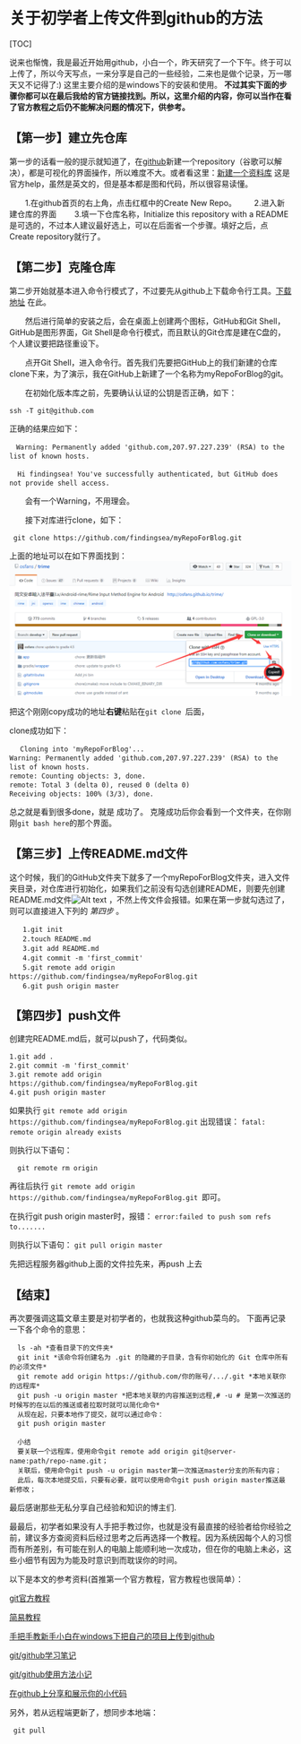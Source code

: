 # 关于初学者上传文件到github的方法

[TOC]

说来也惭愧，我是最近开始用github，小白一个，昨天研究了一个下午。终于可以上传了，所以今天写点，一来分享是自己的一些经验，二来也是做个记录，万一哪天又不记得了:)
这里主要介绍的是windows下的安装和使用。
**不过其实下面的步骤你都可以在最后我给的官方链接找到。所以，这里介绍的内容，你可以当作在看了官方教程之后仍不能解决问题的情况下，供参考。**

## 【第一步】建立先仓库
第一步的话看一般的提示就知道了，在[github](https://github.com)新建一个repository（谷歌可以解决），都是可视化的界面操作，所以难度不大。或者看这里：[新建一个资料库](https://help.github.com/articles/create-a-repo) 这是官方help，虽然是英文的，但是基本都是图和代码，所以很容易读懂。

　　1.在github首页的右上角，点击红框中的Create New Repo。
　　2.进入新建仓库的界面
　　3.填一下仓库名称，Initialize this repository with a README是可选的，不过本人建议最好选上，可以在后面省一个步骤。填好之后，点Create repository就行了。
## 【第二步】克隆仓库
第二步开始就基本进入命令行模式了，不过要先从github上下载命令行工具。[下载地址](http://windows.github.com/) 在此。

　　然后进行简单的安装之后，会在桌面上创建两个图标，GitHub和Git Shell，GitHub是图形界面，Git Shell是命令行模式，而且默认的Git仓库是建在C盘的，个人建议要把路径重设下。

　　点开Git Shell，进入命令行。首先我们先要把GitHub上的我们新建的仓库clone下来，为了演示，我在GitHub上新建了一个名称为myRepoForBlog的git。

　　在初始化版本库之前，先要确认认证的公钥是否正确，如下：
                      
    ssh -T git@github.com
正确的结果应如下：

    　Warning: Permanently added 'github.com,207.97.227.239' (RSA) to the list of known hosts.

      Hi findingsea! You've successfully authenticated, but GitHub does not provide shell access.

　　会有一个Warning，不用理会。

　　接下对库进行clone，如下：
     
     git clone https://github.com/findingsea/myRepoForBlog.git

上面的地址可以在如下界面找到：
![注意图片所示的内容最好完全一致](/img/trimeteach.png)

把这个刚刚copy成功的地址**右键**粘贴在`git clone `后面，

clone成功如下：

     　Cloning into 'myRepoForBlog'...
    Warning: Permanently added 'github.com,207.97.227.239' (RSA) to the list of known hosts.
    remote: Counting objects: 3, done.
    remote: Total 3 (delta 0), reused 0 (delta 0)
    Receiving objects: 100% (3/3), done.

总之就是看到很多done，就是 成功了。
克隆成功后你会看到一个文件夹，在你刚刚`git bash here`的那个界面。

## 【第三步】上传README.md文件

这个时候，我们的GitHub文件夹下就多了一个myRepoForBlog文件夹，进入文件夹目录，对仓库进行初始化，如果我们之前没有勾选创建README，则要先创建README.md文件![Alt text](https://pic002.cnblogs.com/images/2012/162517/2012082717042735.png)
，不然上传文件会报错。如果在第一步就勾选过了，则可以直接进入下列的 *第四步* 。

    　　1.git init
    　　2.touch README.md
    　　3.git add README.md
    　　4.git commit -m 'first_commit'
    　　5.git remote add origin https://github.com/findingsea/myRepoForBlog.git
    　　6.git push origin master

## 【第四步】push文件
创建完README.md后，就可以push了，代码类似。

    1.git add .
    2.git commit -m 'first_commit'
    3.git remote add origin https://github.com/findingsea/myRepoForBlog.git
    4.git push origin master

如果执行
`git remote add origin https://github.com/findingsea/myRepoForBlog.git`
出现错误：
`fatal: remote origin already exists`

则执行以下语句：

      git remote rm origin
再往后执行
`git remote add origin https://github.com/findingsea/myRepoForBlog.git `即可。

在执行git push origin master时，报错：
`error:failed to push som refs to.......`

则执行以下语句：
`git pull origin master`

先把远程服务器github上面的文件拉先来，再push 上去

## 【结束】
再次要强调这篇文章主要是对初学者的，也就我这种github菜鸟的。
下面再记录一下各个命令的意思：
  
      ls -ah *查看目录下的文件夹*
      git init *该命令将创建名为 .git 的隐藏的子目录，含有你初始化的 Git 仓库中所有的必须文件*
      git remote add origin https://github.com/你的账号/.../.git *本地关联你的远程库*
      git push -u origin master *把本地关联的内容推送到远程,# -u # 是第一次推送的时候写的在以后的推送或者拉取时就可以简化命令*
      从现在起，只要本地作了提交，就可以通过命令：
      git push origin master

      小结
      要关联一个远程库，使用命令git remote add origin git@server-name:path/repo-name.git；
      关联后，使用命令git push -u origin master第一次推送master分支的所有内容；
      此后，每次本地提交后，只要有必要，就可以使用命令git push origin master推送最新修改；

最后感谢那些无私分享自己经验和知识的博主们.

最最后，初学者如果没有人手把手教过你，也就是没有最直接的经验者给你经验之前，建议多方查阅资料后经过思考之后再选择一个教程。因为系统因每个人的习惯而有所差别，有可能在别人的电脑上能顺利地一次成功，但在你的电脑上未必，这些小细节有因为为能及时意识到而耽误你的时间。

以下是本文的参考资料(首推第一个官方教程，官方教程也很简单）：

[git官方教程](https://git-scm.com/book/zh/v2)

[简易教程](http://blog.csdn.net/asklxf/article/details/10131835)

[手把手教新手小白在windows下把自己的项目上传到github](http://blog.csdn.net/qq_31852701/article/details/52944312)

[git/github学习笔记](http://www.cnblogs.com/fnng/archive/2011/08/25/2153807.html)

[git/github使用方法小记](http://artori.us/git-github-usage/)

[在github上分享和展示你的小代码](https://serholiu.com/github-share-code)

另外，若从远程端更新了，想同步本地端：

     git pull